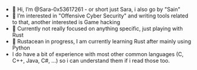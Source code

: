 - 👋 Hi, I’m @Sara-0x53617261 - or short just Sara, i also go by "Sain"
- 👀 I’m interested in "Offensive Cyber Security" and writing tools related to that, another interested is Game hacking
- 🌱 Currently not really focused on anything specific, just playing with Rust
- 🦀 Rustacean in progress, I am currently learning Rust after mainly using Python 
-    I do have a bit of experience with most other common languages (C, C++, Java, C#, ...) so i can understand them if i read those too.
